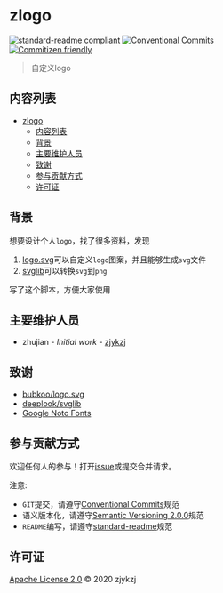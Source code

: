 # zlogo

[![standard-readme compliant](https://img.shields.io/badge/standard--readme-OK-green.svg?style=flat-square)](https://github.com/RichardLitt/standard-readme) [![Conventional Commits](https://img.shields.io/badge/Conventional%20Commits-1.0.0-yellow.svg)](https://conventionalcommits.org) [![Commitizen friendly](https://img.shields.io/badge/commitizen-friendly-brightgreen.svg)](http://commitizen.github.io/cz-cli/)
> 自定义logo

## 内容列表

- [zlogo](#zlogo)
  - [内容列表](#内容列表)
  - [背景](#背景)
  - [主要维护人员](#主要维护人员)
  - [致谢](#致谢)
  - [参与贡献方式](#参与贡献方式)
  - [许可证](#许可证)

## 背景

想要设计个人`logo`，找了很多资料，发现

1. [logo.svg](https://github.com/bubkoo/logo.svg)可以自定义`logo`图案，并且能够生成`svg`文件
2. [svglib](https://github.com/deeplook/svglib)可以转换`svg`到`png`
  
写了这个脚本，方便大家使用

## 主要维护人员

* zhujian - *Initial work* - [zjykzj](https://github.com/zjykzj)

## 致谢

* [bubkoo/logo.svg](https://github.com/bubkoo/logo.svg)
* [deeplook/svglib](https://github.com/deeplook/svglib)
* [Google Noto Fonts](https://www.google.com/get/noto/)

## 参与贡献方式

欢迎任何人的参与！打开[issue](https://gitee.com/zjykzj/zlogo/issues)或提交合并请求。

注意:

* `GIT`提交，请遵守[Conventional Commits](https://www.conventionalcommits.org/en/v1.0.0-beta.4/)规范
* 语义版本化，请遵守[Semantic Versioning 2.0.0](https://semver.org)规范
* `README`编写，请遵守[standard-readme](https://github.com/RichardLitt/standard-readme)规范

## 许可证

[Apache License 2.0](LICENSE) © 2020 zjykzj